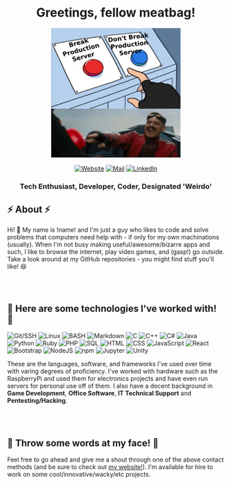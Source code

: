 <h1 align="center">Greetings, fellow meatbag!</h1>

<p align="center"><img src="prez_butt.jpg" alt="Funny meme pic" title="I feel I have more in common with Robotnik than Sonic these days, amirite?" width=300px height=300px></p>

<p align="center">
  <a href="#"><img alt="Website" src="https://img.shields.io/badge/Website-C20A0A?logo=internetexplorer&logoColor=white&style=for-the-badge" /></a>
  <a href="#"><img alt="Mail" src="https://img.shields.io/badge/Mail-28C20A?logo=gmail&logoColor=white&style=for-the-badge" /></a>
  <a href="#"><img alt="LinkedIn" src="https://img.shields.io/badge/LinkedIn-0A66C2?logo=linkedin&logoColor=white&style=for-the-badge" /></a>
</p>

<h3 align="center">Tech Enthusiast, Developer, Coder, Designated 'Weirdo'</h4>

<h2>⚡ About ⚡</h2>

Hi! 👋 My name is !name! and I'm just a guy who likes to code and solve problems that computers need help with - if only for my own machinations (usually). When I'm not busy making useful/awesome/bizarre apps and such, I like to browse the internet, play video games, and (gasp!) go outside. Take a look around at my GitHub repositories - you might find stuff you'll like! 😄

<br>
<br>

<h2>🤔 Here are some technologies I've worked with! 🤔</h2>

<p>
  <img alt="Git/SSH" src="https://img.shields.io/badge/Git%2FSSH-F05032?logo=git&logoColor=white&style=for-the-badge" />
  <img alt="Linux" src="https://img.shields.io/badge/Linux-FCC624?logo=linux&logoColor=black&style=for-the-badge" />
  <img alt="BASH" src="https://img.shields.io/badge/BASH-4EAA25?logo=gnubash&logoColor=white&style=for-the-badge" />
  <img alt="Markdown" src="https://img.shields.io/badge/Markdown-000000?logo=markdown&logoColor=white&style=for-the-badge" />
  <img alt="C" src="https://img.shields.io/badge/C-A8B9CC?logo=c&logoColor=white&style=for-the-badge" />
  <img alt="C++" src="https://img.shields.io/badge/C%2B%2B-00599C?logo=cplusplus&logoColor=white&style=for-the-badge" />
  <img alt="C#" src="https://img.shields.io/badge/C%23-239120?logo=c-sharp&logoColor=white&style=for-the-badge" />
  <img alt="Java" src="https://img.shields.io/badge/Java-007396?logo=java&logoColor=white&style=for-the-badge" />
  <img alt="Python" src="https://img.shields.io/badge/Python-3776AB?logo=python&logoColor=white&style=for-the-badge" />
  <img alt="Ruby" src="https://img.shields.io/badge/Ruby-CC342D?logo=ruby&logoColor=white&style=for-the-badge" />
  <img alt="PHP" src="https://img.shields.io/badge/PHP-777BB4?logo=php&logoColor=white&style=for-the-badge" />
  <img alt="SQL" src="https://img.shields.io/badge/SQL-003B57?logo=sqlite&logoColor=white&style=for-the-badge" />
  <img alt="HTML" src="https://img.shields.io/badge/HTML-E34F26?logo=html5&logoColor=white&style=for-the-badge" />
  <img alt="CSS" src="https://img.shields.io/badge/CSS-1572B6?logo=css3&logoColor=white&style=for-the-badge" />
  <img alt="JavaScript" src="https://img.shields.io/badge/JavaScript-F7DF1E?logo=javascript&logoColor=white&style=for-the-badge" />
  <img alt="React" src="https://img.shields.io/badge/React-61DAFB?logo=react&logoColor=white&style=for-the-badge" />
  <img alt="Bootstrap" src="https://img.shields.io/badge/Bootstrap-7952B3?logo=bootstrap&logoColor=white&style=for-the-badge" />
  <img alt="NodeJS" src="https://img.shields.io/badge/Node.js-339933?logo=nodedotjs&logoColor=white&style=for-the-badge" />
  <img alt="npm" src="https://img.shields.io/badge/npm-CB3837?logo=npm&logoColor=white&style=for-the-badge" />
  <img alt="Jupyter" src="https://img.shields.io/badge/Jupyter-F37626?logo=jupyter&logoColor=white&style=for-the-badge" />
  <img alt="Unity" src="https://img.shields.io/badge/Unity-000000?logo=unity&logoColor=white&style=for-the-badge" />
</p>

These are the languages, software, and frameworks I've used over time with varing degrees of proficiency. I've worked with hardware such as the RaspberryPi and used them for electronics projects and have even run servers for personal use off of them. I also have a decent background in **Game Development**, **Office Software**, **IT Technical Support** and **Pentesting/Hacking**.

<br>
<br>

<h2>💬 Throw some words at my face! 💬</h2>

Feel free to go ahead and give me a shout through one of the above contact methods (and be sure to check out [my website!](https://cwylycode.github.io)). I'm available for hire to work on some cool/innovative/wacky/etc projects.






<!--
**ptthhhhbbbb** is a ✨ _special_ ✨ repository because its `README.md` (this file) appears on your GitHub profile.

Here are some ideas to get you started:

- 🔭 I’m currently working on ...
- 🌱 I’m currently learning ...
- 👯 I’m looking to collaborate on ...
- 🤔 I’m looking for help with ...
- 💬 Ask me about ...
- 📫 How to reach me: ...
- 😄 Pronouns: ...
- ⚡ Fun fact: ...
-->
